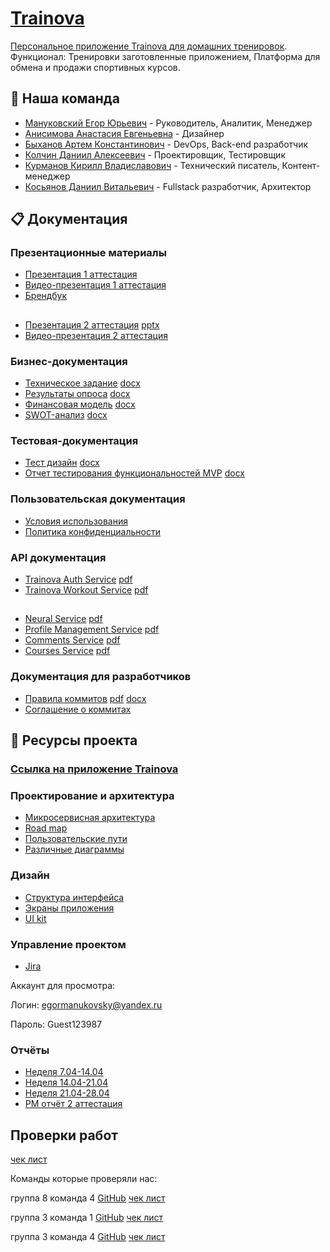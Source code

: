 # [Trainova](https://trainova-app.duckdns.org/)

[Персональное приложение Trainova для домашних тренировок](https://trainova-app.duckdns.org/). Функционал: Тренировки заготовленные приложением, Платформа для обмена и продажи спортивных курсов.

## 👥 Наша команда

- [Мануковский Егор Юрьевич](https://github.com/Kauto9) - Руководитель, Аналитик, Менеджер
- [Анисимова Анастасия Евгеньевна](https://github.com/AnastasiaAnisimovaa) - Дизайнер
- [Быханов Артем Константинович](https://github.com/artembykhanov) - DevOps, Back-end разработчик
- [Колчин Даниил Алексеевич](https://github.com/bipolyarkasss) - Проектировщик, Тестировщик
- [Курманов Кирилл Владиславович](https://github.com/twoheade) - Технический писатель, Контент-менеджер
- [Косьянов Даниил Витальевич](https://github.com/dnlksnvv) - Fullstack разработчик, Архитектор

## 📋 Документация

### Презентационные материалы
- [Презентация 1 аттестация](/docs/user/Презентация.pdf)
- [Видео-презентация 1 аттестация](https://rutube.ru/video/private/cc8313c6f5b8fd51e4a147fbbf77e955/?p=6YHkhxMIlKlXTFrRJjWFIg)
- [Брендбук](/docs/user/Брендбук.pdf)
##
- [Презентация 2 аттестация](/docs/user/Презентация%202%20аттестация.pdf) [pptx](/docs/user/Презентация%202%20аттестация.pptx)
- [Видео-презентация 2 аттестация]()

### Бизнес-документация
- [Техническое задание](/docs/user/Техническое%20задание%20Trainova.pdf) [docx](/docs/user/Техническое%20задание%20Trainova.docx)
- [Результаты опроса](/docs/user/Результаты%20опроса.pdf) [docx](/docs/user/Результаты%20опроса.docx)
- [Финансовая модель](/docs/user/Финансовая%20модель.pdf) [docx](/docs/user/Финансовая%20модель.docx)
- [SWOT-анализ](/docs/user/SWOT.pdf) [docx](/docs/user/SWOT.docx)

### Тестовая-документация
- [Тест дизайн](/docs/test/Тест%20дизайн.pdf) [docx](/docs/test/Тест%20дизайн.docx)
- [Отчет тестирования функциональностей MVP](/docs/test/Отчет%20тестирования%20функциональностей%20MVP.pdf) [docx](/docs/test/Отчет%20тестирования%20функциональностей%20MVP.docx)

### Пользовательская документация
- [Условия использования](/docs/user/terms.md)
- [Политика конфиденциальности](/docs/user/privacy.md)

### API документация
- [Trainova Auth Service](https://app.swaggerhub.com/apis/trainova-93f/trainova-auth_service_api/1.0.0) [pdf](/docs/api/auth/Trainova%20Auth%20Service%20API.pdf)
- [Trainova Workout Service](https://app.swaggerhub.com/apis/trainova-93f/trainova-workout_service_api/1.0.0) [pdf](/docs/api/workout/Trainova%20Workout%20Service%20API.pdf)
##
- [Neural Service](https://app.swaggerhub.com/apis-docs/trainova/trainova-neural_service/1.0.0) [pdf](/docs/api/neural/neural.pdf)
- [Profile Management Service](https://app.swaggerhub.com/apis-docs/trainova/profile-management_service/1.0.0) [pdf](/docs/api/profile/profile.pdf)
- [Comments Service](https://app.swaggerhub.com/apis-docs/trainova/trainova-comments_service/1.0.0) [pdf](/docs/api/comments/comments.pdf)
- [Courses Service](https://app.swaggerhub.com/apis-docs/trainova/trainova-courses_service/1.0.0#/) [pdf](/docs/api/courses/courses.pdf)

### Документация для разработчиков
- [Правила коммитов](https://docs.google.com/document/d/1Mwv-NgqWGU2qA6rxbst9bC5TX6orNBtU6OhgXCJV5bw/edit?usp=sharing) [pdf](/docs/user/Правила%20коммитов.pdf) [docx](/docs/user/Правила%20коммитов.docx)
- [Соглашение о коммитах](https://www.conventionalcommits.org/ru/v1.0.0/)

## 🔗 Ресурсы проекта

### [Ссылка на приложение Trainova](https://trainova-app.duckdns.org/)

### Проектирование и архитектура
- [Микросервисная архитектура](https://miro.com/app/board/uXjVIcx8C5w=/)
- [Road map](https://miro.com/app/board/uXjVIKCN07g=/?share_link_id=807733874937)
- [Пользовательские пути](https://miro.com/app/board/uXjVIKCCElc=/?share_link_id=400310291375)
- [Различные диаграммы](https://miro.com/app/board/uXjVIKfHkrs=/?share_link_id=649773394546)

### Дизайн
- [Структура интерфейса](https://miro.com/app/board/uXjVIKBjnWA=/?share_link_id=276901558121)
- [Экраны приложения](https://www.figma.com/design/h5vqpLLGTlgMzoDlpKeGlc/Trainova?node-id=0-1)
- [UI kit](https://www.figma.com/design/h5vqpLLGTlgMzoDlpKeGlc/Trainova?node-id=2691-1792)

### Управление проектом
- [Jira](https://manukovskiy.atlassian.net/jira/software/projects/KAN/boards/1?atlOrigin=eyJpIjoiZjQ5MDRkM2M2ZDkyNDYzNTg4YWE1NmIzZjQ0Y2FhOWEiLCJwIjoiaiJ9)

Аккаунт для просмотра:

Логин: egormanukovsky@yandex.ru
  
Пароль: Guest123987

### Отчёты
- [Неделя 7.04-14.04](/weekly_reports/неделя%207.04-14.04.pdf)
- [Неделя 14.04-21.04](/weekly_reports/Неделя%2014.04-21.04.pdf)
- [Неделя 21.04-28.04](/weekly_reports/Неделя%2021.04-28.04.pdf)
- [PM отчёт 2 аттестация](/weekly_reports/PM%20отчёт%202%20аттестация.pdf)

## Проверки работ

[чек лист](/docs/оценивание.pdf)

Команды которые проверяли нас:

группа 8 команда 4 [GitHub](https://github.com/nmasalkin/Project-work) [чек лист](https://github.com/nmasalkin/Project-work/blob/main/Чек-лист/Кросс-проверка.pdf)

группа 3 команда 1 [GitHub](https://github.com/Shao-Lin/Music-dating) [чек лист](https://github.com/Shao-Lin/Music-dating/blob/main/documentation/ВГУ-ТП.%20Чеклист%201%20этап%203.1%20команда.pdf)

группа 3 команда 4 [GitHub](https://github.com/uyrtryu/MindCard/tree/main) [чек лист](https://github.com/uyrtryu/MindCard/blob/main/Documentation/checklist1atta.pdf)